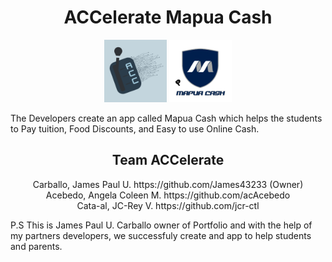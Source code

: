 <h1 align="center"> ACCelerate Mapua Cash</h1>

<p align="center">
  <img src="Assets/Team Logo.png" width="100">
  <img src="Assets/mapua_cash.png" width="100">
</p>

The Developers create an app called Mapua Cash which helps the students to Pay tuition, Food Discounts, and Easy to use Online Cash.

<h2 align="center"> Team ACCelerate</h2>

<div align="center">
  <span>Carballo, James Paul U. https://github.com/James43233 (Owner)</span><br>
  <span>Acebedo, Angela Coleen M. https://github.com/acAcebedo</span><br>
  <span>Cata-al, JC-Rey V. https://github.com/jcr-ctl</span><br>
</div>

<span>P.S This is James Paul U. Carballo owner of Portfolio and with the help of my partners developers, we successfuly create and app to help students and parents. </span>
